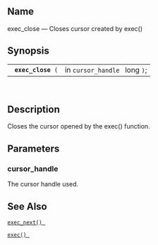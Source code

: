 <div id="fn_exec_close" class="refentry">

<div class="titlepage">

</div>

<div class="refnamediv">

## Name

exec_close — Closes cursor created by exec()

</div>

<div class="refsynopsisdiv">

## Synopsis

<div id="fsyn_exec_close" class="funcsynopsis">

|                         |                               |
|-------------------------|-------------------------------|
| ` `**`exec_close`**` (` | in `cursor_handle ` long `)`; |

<div class="funcprototype-spacer">

 

</div>

</div>

</div>

<div id="desc_exec_rclose" class="refsect1">

## Description

Closes the cursor opened by the exec() function.

</div>

<div id="params_exec_rclose" class="refsect1">

## Parameters

<div id="id87910" class="refsect2">

### cursor_handle

The cursor handle used.

</div>

</div>

<div id="seealso_exec_close" class="refsect1">

## See Also

<a href="fn_exec_next.html" class="link" title="exec_next"><code
class="function">exec_next() </code></a>

<a href="fn_exec.html" class="link" title="exec"><code
class="function">exec() </code></a>

</div>

</div>
